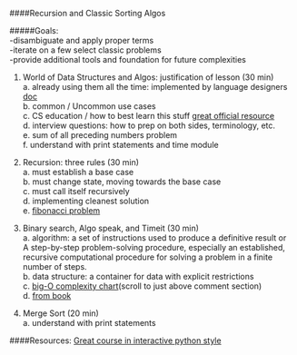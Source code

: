 ####Recursion and Classic Sorting Algos


#####Goals:    
-disambiguate and apply proper terms    
-iterate on a few select classic problems    
-provide additional tools and foundation for future complexities    

1. World of Data Structures and Algos: justification of lesson (30 min)    
    a. already using them all the time: implemented by language designers [doc](https://docs.python.org/2/tutorial/datastructures.html)       
    b. common / Uncommon use cases    
    c. CS education / how to best learn this stuff [great official resource](http://interactivepython.org/courselib/static/pythonds/index.html)    
    d. interview questions: how to prep on both sides, terminology, etc.    
    e. sum of all preceding numbers problem    
    f. understand with print statements and time module               

3. Recursion: three rules (30 min)    
    a. must establish a base case    
    b. must change state, moving towards the base case        
    c. must call itself recursively    
    d. implementing cleanest solution    
    e. [fibonacci problem](http://www.math.fau.edu/MathCircle_at_FAU/MC130713Problems.pdf)       
    

4. Binary search, Algo speak, and Timeit (30 min)    
    a. algorithm: a set of instructions used to produce a definitive result     or    
        A step-by-step problem-solving procedure, especially an established, recursive computational procedure for solving a problem in a finite number of steps.    
    b. data structure: a container for data with explicit restrictions    
    c. [big-O complexity chart](http://bigocheatsheet.com/)(scroll to just above comment section)    
    d. [from book](http://interactivepython.org/courselib/static/pythonds/AlgorithmAnalysis/BigONotation.html)    
5. Merge Sort (20 min)    
    a. understand with print statements 

####Resources:
 [Great course in interactive python style](http://interactivepython.org/courselib/static/pythonds/index.html)